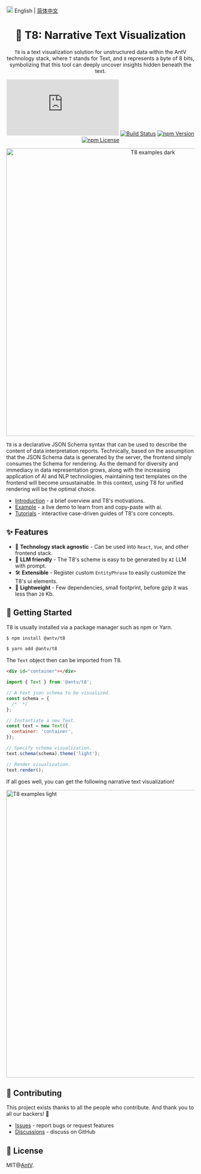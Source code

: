 <img src="https://gw.alipayobjects.com/zos/antfincdn/R8sN%24GNdh6/language.svg" width="18"> English | [简体中文](./README.zh-CN.md)

<h1 align="center">
<b>🧬 T8: Narrative Text Visualization</b>
</h1>

<div align="center">

`T8` is a text visualization solution for unstructured data within the AntV technology stack, where `T` stands for Text, and `8` represents a byte of 8 bits, symbolizing that this tool can deeply uncover insights hidden beneath the text.

![gzip size](https://img.badgesize.io/https://unpkg.com/@antv/t8/dist/t8.min.js?compression=gzip)
[![Build Status](https://github.com/antvis/t8/actions/workflows/build.yml/badge.svg)](https://github.com/antvis/T8/actions/workflows/build.yml)
[![npm Version](https://img.shields.io/npm/v/@antv/t8.svg)](https://www.npmjs.com/package/@antv/t8)
[![npm License](https://img.shields.io/npm/l/@antv/t8.svg)](https://www.npmjs.com/package/@antv/t8)

<img alt="T8 examples dark" width="768" src="https://mdn.alipayobjects.com/huamei_qa8qxu/afts/img/A*eGSkRauCayYAAAAAT4AAAAgAemJ7AQ/fmt.avif" />
</div>

`T8` is a declarative JSON Schema syntax that can be used to describe the content of data interpretation reports. Technically, based on the assumption that the JSON Schema data is generated by the server, the frontend simply consumes the Schema for rendering. As the demand for diversity and immediacy in data representation grows, along with the increasing application of AI and NLP technologies, maintaining text templates on the frontend will become unsustainable. In this context, using T8 for unified rendering will be the optimal choice.

- [Introduction]() - a brief overview and T8's motivations.
- [Example]() - a live demo to learn from and copy-paste with ai.
- [Tutorials]() - interactive case-driven guides of T8's core concepts.

## ✨ Features

- 🛫 **Technology stack agnostic** - Can be used into `React`, `Vue`, and other frontend stack.
- 🤖 **LLM friendly** - The T8's scheme is easy to be generated by `AI` LLM with prompt.
- 🛠️ **Extensible** - Register custom `EntityPhrase` to easily customize the T8's ui elements.
- 🪩 **Lightweight** - Few dependencies, small footprint, before gzip it was less than `20` Kb.

## 🔨 Getting Started

T8 is usually installed via a package manager such as npm or Yarn.

```bash
$ npm install @antv/t8
```

```bash
$ yarn add @antv/t8
```

The `Text` object then can be imported from T8.

```html
<div id="container"></div>
```

```js
import { Text } from '@antv/t8';

// A text json schema to be visualized.
const schema = {
  /*  */
};

// Instantiate a new Text.
const text = new Text({
  container: 'container',
});

// Specify schema visualization.
text.schema(schema).theme('light');

// Render visualization.
text.render();
```

If all goes well, you can get the following narrative text visualization!

<img alt="T8 examples light" width="768" src="https://mdn.alipayobjects.com/huamei_qa8qxu/afts/img/A*L6WFTJlxWuQAAAAATgAAAAgAemJ7AQ/fmt.webp" />

## 📮 Contributing

This project exists thanks to all the people who contribute. And thank you to all our backers! 🙏

- [Issues](https://github.com/antvis/t8/issues) - report bugs or request features
- [Discussions](https://github.com/antvis/t8/discussions) - discuss on GitHub

## 📄 License

MIT@[AntV](https://github.com/antvis).
